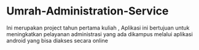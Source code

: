# Umrah-Administration-Service
 
Ini merupakan project tahun pertama kuliah , Aplikasi ini bertujuan untuk meningkatkan pelayanan administrasi yang ada dikampus melalui aplikasi android yang bisa diakses secara online
